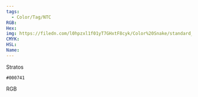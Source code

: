 ```yaml
---
tags:
  - Color/Tag/NTC
RGB:
Hex:
img: https://filedn.com/l0hpzxl1f01yT7GHxtF8cyk/Color%20Snake/standard_csv_to_svg//000741.svg
CMYK:
HSL:
Name:
---
```

Stratos
```palette
#000741
```
RGB

